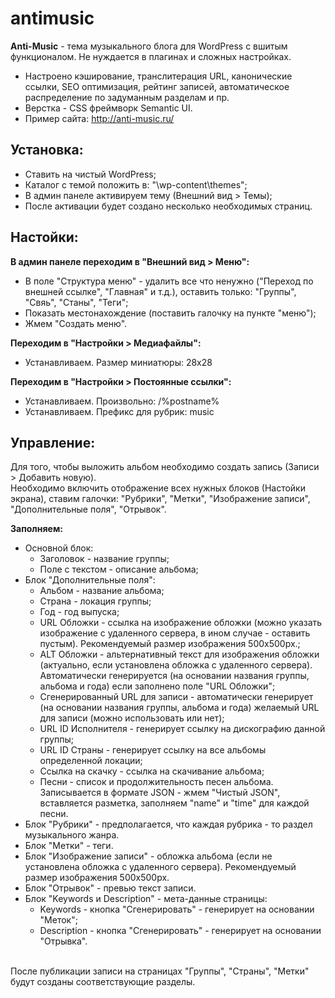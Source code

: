 # antimusic
**Anti-Music** - тема музыкального блога для WordPress с вшитым функционалом. Не нуждается в плагинах и сложных настройках.
- Настроено кэширование, транслитерация URL, канонические ссылки, SEO оптимизация, рейтинг записей, автоматическое распределение по задуманным разделам и пр.
- Верстка - CSS фреймворк Semantic UI.<br>
- Пример сайта: http://anti-music.ru/

## Установка:
- Ставить на чистый WordPress;
- Каталог с темой положить в: "\wp-content\themes";
- В админ панеле активируем тему (Внешний вид > Темы);
- После активации будет создано несколько необходимых страниц.

## Настойки:
**В админ панеле переходим в "Внешний вид > Меню":**
- В поле "Структура меню" - удалить все что ненужно ("Переход по внешней ссылке", "Главная" и т.д.), оставить только: "Группы", "Свяь", "Станы", "Теги";
- Показать местонахождение (поставить галочку на пункте "меню");
- Жмем "Создать меню".

**Переходим в "Настройки > Медиафайлы":**
- Устанавливаем. Размер миниатюры: 28x28

**Переходим в "Настройки > Постоянные ссылки":**
- Устанавливаем. Произвольно: /%postname%
- Устанавливаем. Префикс для рубрик: music

## Управление:
Для того, чтобы выложить альбом необходимо создать запись (Записи > Добавить новую).<br>
Необходимо включить отображение всех нужных блоков (Настойки экрана), ставим галочки: "Рубрики", "Метки", "Изображение записи", "Дополнительные поля", "Отрывок".

**Заполняем:**
+ Основной блок:
  + Заголовок - название группы;
  + Поле с текстом - описание альбома;
+ Блок "Дополнительные поля":
  + Альбом - название альбома;
  + Страна - локация группы;
  + Год - год выпуска;
  + URL Обложки - ссылка на изображение обложки (можно указать изображение с удаленного сервера, в ином случае - оставить пустым). Рекомендуемый размер изображения 500x500px.;
  + ALT Обложки - альтернативный текст для изображения обложки (актуально, если установлена обложка с удаленного сервера). Автоматически генерируется (на основании названия группы, альбома и года) если заполнено поле "URL Обложки";
  + Сгенерированный URL для записи - автоматически генерирует (на основании названия группы, альбома и года) желаемый URL для записи (можно использовать или нет);
  + URL ID Исполнителя - генерирует ссылку на дискографию данной группы;
  + URL ID Страны - генерирует ссылку на все альбомы определенной локации;
  + Ссылка на скачку - ссылка на скачивание альбома;
  + Песни - список и продолжительность песен альбома. Записывается в формате JSON - жмем "Чистый JSON", вставляется разметка, заполняем "name" и "time" для каждой песни.
+ Блок "Рубрики" - предполагается, что каждая рубрика - то раздел музыкального жанра.
+ Блок "Метки" - теги.
+ Блок "Изображение записи" - обложка альбома (если не установлена обложка с удаленного сервера). Рекомендуемый размер изображения 500x500px.
+ Блок "Отрывок" - превью текст записи.
+ Блок "Keywords и Description" - мета-данные страницы:
  + Keywords - кнопка "Сгенерировать" - генерирует на основании "Меток";
  + Description - кнопка "Сгенерировать" - генерирует на основании "Отрывка".
<br>
После публикации записи на страницах "Группы", "Страны", "Метки" будут созданы соответствующие разделы.
